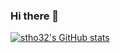 ### Hi there 👋

<!--
**stho32/stho32** is a ✨ _special_ ✨ repository because its `README.md` (this file) appears on your GitHub profile.

Here are some ideas to get you started:

- 🔭 I’m currently working on ...
- 🌱 I’m currently learning ...
- 👯 I’m looking to collaborate on ...
- 🤔 I’m looking for help with ...
- 💬 Ask me about ...
- 📫 How to reach me: ...
- 😄 Pronouns: ...
- ⚡ Fun fact: ...
-->
[![stho32's GitHub stats](https://github-readme-stats.vercel.app/api?username=shoff32)](https://github.com/anuraghazra/github-readme-stats)
